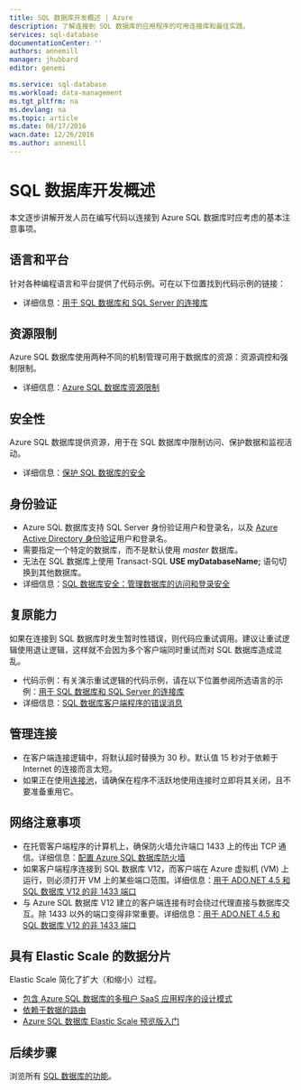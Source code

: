 ```yaml
---
title: SQL 数据库开发概述 | Azure
description: 了解连接到 SQL 数据库的应用程序的可用连接库和最佳实践。
services: sql-database
documentationCenter: ''
authors: annemill
manager: jhubbard
editor: genemi

ms.service: sql-database
ms.workload: data-management
ms.tgt_pltfrm: na
ms.devlang: na
ms.topic: article
ms.date: 08/17/2016
wacn.date: 12/26/2016
ms.author: annemill
---
```


# SQL 数据库开发概述
本文逐步讲解开发人员在编写代码以连接到 Azure SQL 数据库时应考虑的基本注意事项。

## 语言和平台
针对各种编程语言和平台提供了代码示例。可在以下位置找到代码示例的链接：

* 详细信息：[用于 SQL 数据库和 SQL Server 的连接库](./sql-database-libraries.md)

## 资源限制
Azure SQL 数据库使用两种不同的机制管理可用于数据库的资源：资源调控和强制限制。

* 详细信息：[Azure SQL 数据库资源限制](./sql-database-resource-limits.md)

## 安全性
Azure SQL 数据库提供资源，用于在 SQL 数据库中限制访问、保护数据和监视活动。

* 详细信息：[保护 SQL 数据库的安全](./sql-database-security.md)

## 身份验证
* Azure SQL 数据库支持 SQL Server 身份验证用户和登录名，以及 [Azure Active Directory 身份验证](./sql-database-aad-authentication.md)用户和登录名。
* 需要指定一个特定的数据库，而不是默认使用 *master* 数据库。
* 无法在 SQL 数据库上使用 Transact-SQL **USE myDatabaseName;** 语句切换到其他数据库。
* 详细信息：[SQL 数据库安全：管理数据库的访问和登录安全](./sql-database-manage-logins.md)

## 复原能力
如果在连接到 SQL 数据库时发生暂时性错误，则代码应重试调用。建议让重试逻辑使用退让逻辑，这样就不会因为多个客户端同时重试而对 SQL 数据库造成混乱。

* 代码示例：有关演示重试逻辑的代码示例，请在以下位置参阅所选语言的示例：[用于 SQL 数据库和 SQL Server 的连接库](./sql-database-libraries.md)
* 详细信息：[SQL 数据库客户端程序的错误消息](./sql-database-develop-error-messages.md)

## 管理连接
* 在客户端连接逻辑中，将默认超时替换为 30 秒。默认值 15 秒对于依赖于 Internet 的连接而言太短。
* 如果正在使用[连接池](http://msdn.microsoft.com/zh-cn/library/8xx3tyca.aspx)，请确保在程序不活跃地使用连接时立即将其关闭，且不要准备重用它。

## 网络注意事项
* 在托管客户端程序的计算机上，确保防火墙允许端口 1433 上的传出 TCP 通信。详细信息：[配置 Azure SQL 数据库防火墙](./sql-database-configure-firewall-settings.md)
* 如果客户端程序连接到 SQL 数据库 V12，而客户端在 Azure 虚拟机 (VM) 上运行，则必须打开 VM 上的某些端口范围。详细信息：[用于 ADO.NET 4.5 和 SQL 数据库 V12 的非 1433 端口](./sql-database-develop-direct-route-ports-adonet-v12.md)
* 与 Azure SQL 数据库 V12 建立的客户端连接有时会绕过代理直接与数据库交互。除 1433 以外的端口变得非常重要。详细信息：[用于 ADO.NET 4.5 和 SQL 数据库 V12 的非 1433 端口](./sql-database-develop-direct-route-ports-adonet-v12.md)

## 具有 Elastic Scale 的数据分片
Elastic Scale 简化了扩大（和缩小）过程。

* [包含 Azure SQL 数据库的多租户 SaaS 应用程序的设计模式](./sql-database-design-patterns-multi-tenancy-saas-applications.md)
* [依赖于数据的路由](./sql-database-elastic-scale-data-dependent-routing.md)
* [Azure SQL 数据库 Elastic Scale 预览版入门](./sql-database-elastic-scale-get-started.md)

## 后续步骤

浏览所有 [SQL 数据库的功能](https://www.azure.cn/home/features/sql-database/)。

<!---HONumber=Mooncake_Quality_Review_1215_2016-->